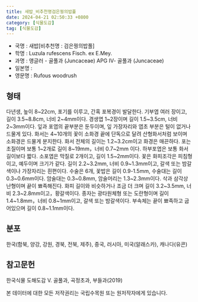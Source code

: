 ```yaml
---
title: 새밥_비추천명검은꿩의밥풀
date: 2024-04-21 02:50:33 +0800
category: [식물도감]
tag: [식물도감]
---
```




- 국명 : 새밥[비추천명 : 검은꿩의밥풀]
- 학명 : Luzula rufescens Fisch. ex E.Mey.
- 과명 : 앵글러 - 골풀과 (Juncaceae) APG Ⅳ- 골풀과 (Juncaceae)
- 일본명 : 
- 영문명 : Rufous woodrush


## 형태
다년생, 높이 8~22cm, 포기를 이루고, 간혹 포복경이 발달한다. 기부엽 여러 장이고, 길이 3.5~8.8cm, 너비 2~4mm이다. 경생엽 1~2장이며 길이 1.5~3.5cm, 너비 2~3mm이다. 잎과 포엽의 끝부분은 둔두이며, 잎 가장자리와 엽초 부분은 털이 없거나 드물게 있다. 화서는 4~10개의 꽃이 소화경 끝에 단독으로 달려 산형화서처럼 보이며 소화경은 드물게 분지한다. 화서 전체의 길이는 1.2~3.2cm이고 화경은 매끈하다. 포는 초질이며 보통 1~2개로 길이 8~19mm，너비 0.7~2mm 이다. 하부포엽은 보통 화서 길이보다 짧다. 소포엽은 막질로 2개이고, 길이 1.5~2mm이다. 꽃은 화피조각은 피침형이고, 예두이며 크기가 같다. 길이 2.2~3.2mm, 너비 0.9~1.3mm이고, 갈색 또는 밤갈색이나 가장자리는 흰편이다. 수술은 6개, 꽃밥은 길이 0.9-1.5mm, 수술대는 길이 0.3~0.6mm이다. 암술대는 0.3~0.8mm, 암술머리는 1.3~2.3mm이다. 삭과 삼각상 난형이며 끝이 뾰족해진다. 화피 길이와 비슷하거나 조금 더 크며 길이 3.2~3.5mm, 너비 2.3~2.8mm이고，황갈색이다. 종자는 광타원체형 또는 도란형이며 길이 1.4~1.8mm，너비 0.8~1mm이고, 갈색 또는 밤갈색이다. 부속체는 끝이 뾰족하고 굽어있으며 길이 0.8~1.1mm이다.
## 분포
한국(함북, 양강, 강원, 경북, 전북, 제주), 중국, 러시아, 미국(알래스카), 캐나다(유콘)
## 참고문헌
한국식물 도해도감 Ⅴ. 골풀과, 곡정초과, 부들과(2019)






본 데이터에 대한 모든 저작권리는 국립수목원 또는 원저작자에게 있습니다.
